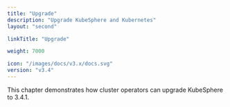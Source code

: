 ```yaml
---
title: "Upgrade"
description: "Upgrade KubeSphere and Kubernetes"
layout: "second"

linkTitle: "Upgrade"

weight: 7000

icon: "/images/docs/v3.x/docs.svg"
version: "v3.4"
---
```


This chapter demonstrates how cluster operators can upgrade KubeSphere to 3.4.1.